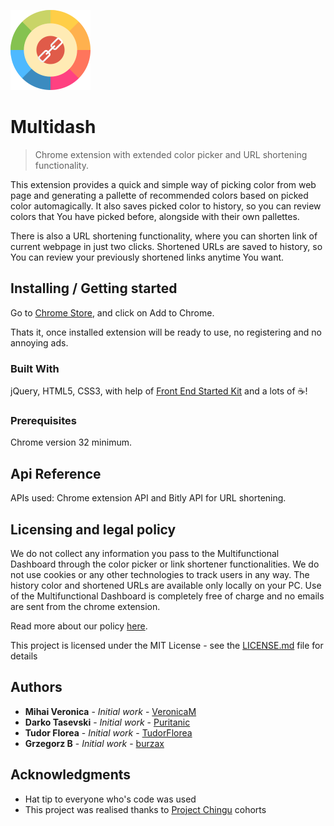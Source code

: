![Logo of the project](./app/icons/icon128.png)

# Multidash

> Chrome extension with extended color picker and URL shortening functionality.

This extension provides a quick and simple way of picking color from web page and generating a pallette of recommended colors based on picked color automagically. It also saves picked color to history, so you can review colors that You have picked before, alongside with their own pallettes.

There is also a URL shortening functionality, where you can shorten link of current webpage in just two clicks. Shortened URLs are saved to history, so You can review your previously shortened links anytime You want.

## Installing / Getting started

Go to [Chrome Store](http://bit.ly/2vVN1Z4), and click on Add to Chrome.

Thats it, once installed extension will be ready to use, no registering and no annoying ads.

### Built With

jQuery, HTML5, CSS3, with help of [Front End Started Kit](https://github.com/Puritanic/Frontend-Starter-Kit) and a lots of :coffee:!

### Prerequisites

Chrome version 32 minimum.

## Api Reference

APIs used: Chrome extension API and Bitly API for URL shortening.

## Licensing and legal policy

We do not collect any information you pass to the Multifunctional Dashboard through the color picker or link shortener functionalities. We do not use cookies or any other technologies to track users in any way. The history color and shortened URLs are available only locally on your PC. Use of the Multifunctional Dashboard is completely free of charge and no emails are sent from the chrome extension. 

Read more about our policy [here](https://turtlesteam17.github.io/multifunctional-dashboard/).

This project is licensed under the MIT License - see the [LICENSE.md](LICENSE.md) file for details

## Authors

* **Mihai Veronica** - *Initial work* - [VeronicaM](https://github.com/VeronicaM)
* **Darko Tasevski** - *Initial work* - [Puritanic](https://github.com/Puritanic)
* **Tudor Florea** - *Initial work* - [TudorFlorea](https://github.com/TudorFlorea)
* **Grzegorz B** - *Initial work* - [burzax](https://github.com/burzax)

## Acknowledgments

* Hat tip to everyone who's code was used
* This project was realised thanks to [Project Chingu](https://github.com/Chingu-cohorts) cohorts
